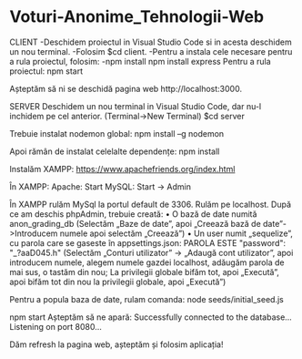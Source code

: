 # Voturi-Anonime_Tehnologii-Web
CLIENT
-Deschidem proiectul in Visual Studio Code si in acesta deschidem un nou terminal.
-Folosim $cd client.
-Pentru a instala cele necesare pentru a rula proiectul, folosim:
-npm install
npm install express
Pentru a rula proiectul:
npm start

Așteptăm să ni se deschidă pagina web http://localhost:3000.

SERVER
Deschidem un nou terminal in Visual Studio Code, dar nu-l inchidem pe cel anterior. (Terminal->New Terminal)
$cd server

Trebuie instalat nodemon global:
npm install –g nodemon

Apoi rămân de instalat celelalte dependențe:
npm install

Instalăm XAMPP: https://www.apachefriends.org/index.html

În XAMPP: Apache: Start
          MySQL: Start -> Admin


În XAMPP rulăm MySql la portul default de 3306. Rulăm pe localhost.
După ce am deschis phpAdmin, trebuie creată: 
•	O bază de date numită anon_grading_db (Selectăm „Baze de date”, apoi „Creează bază de date”->Introducem numele apoi selectăm „Creează”)
•	Un user numit „sequelize”, cu parola care se gaseste în appsettings.json: PAROLA ESTE  "password": "_?aaD045.h" (Selectăm „Conturi utilizator” -> „Adaugă cont utilizator”, apoi introducem numele, alegem numele gazdei localhost, adăugăm parola de mai sus, o tastăm din nou; La privilegii globale bifăm tot, apoi „Execută”, apoi bifăm tot din nou la privilegii globale, apoi „Execută”)


Pentru a popula baza de date, rulam comanda:
node seeds/initial_seed.js


npm start
Așteptăm să ne apară:
Successfully connected to the database...
Listening on port 8080...

Dăm refresh la pagina web, așteptăm și folosim aplicația!
